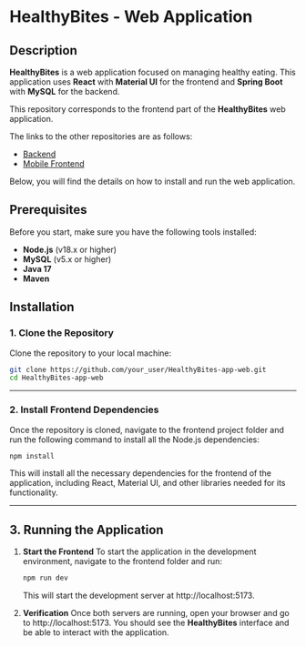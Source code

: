 # HealthyBites - Web Application

## Description

**HealthyBites** is a web application focused on managing healthy eating. This application uses **React** with **Material UI** for the frontend and **Spring Boot** with **MySQL** for the backend.

This repository corresponds to the frontend part of the **HealthyBites** web application.

The links to the other repositories are as follows:

- [Backend](https://github.com/DomeNieto/HealthyBites-api.git)
- [Mobile Frontend](https://github.com/DomeNieto/HealthyBites-app-movil.git)
  
Below, you will find the details on how to install and run the web application.

## Prerequisites

Before you start, make sure you have the following tools installed:

- **Node.js** (v18.x or higher)
- **MySQL** (v5.x or higher)
- **Java 17**
- **Maven**

## Installation

### 1. Clone the Repository

Clone the repository to your local machine:

```bash
git clone https://github.com/your_user/HealthyBites-app-web.git
cd HealthyBites-app-web
```

---

### 2. Install Frontend Dependencies

Once the repository is cloned, navigate to the frontend project folder and run the following command to install all the Node.js dependencies:

```bash
npm install
```

This will install all the necessary dependencies for the frontend of the application, including React, Material UI, and other libraries needed for its functionality.

---

## 3. Running the Application

1. **Start the Frontend**
   To start the application in the development environment, navigate to the frontend folder and run:

   ```bash
   npm run dev
   ```

   This will start the development server at http://localhost:5173.

2. **Verification**
   Once both servers are running, open your browser and go to http://localhost:5173. You should see the **HealthyBites** interface and be able to interact with the application.
